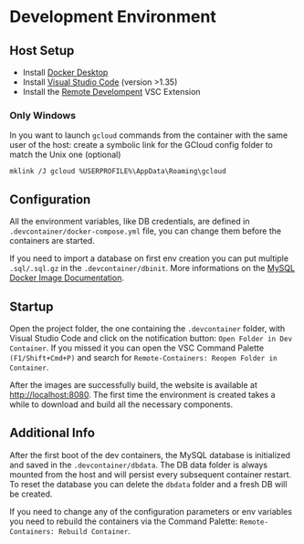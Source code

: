 # Development Environment

## Host Setup

* Install [Docker Desktop](https://www.docker.com/products/docker-desktop)
* Install [Visual Studio Code](https://code.visualstudio.com/) (version >1.35)
* Install the [Remote Develompent](https://marketplace.visualstudio.com/items?itemName=ms-vscode-remote.vscode-remote-extensionpack) VSC Extension

### Only Windows

In you want to launch `gcloud` commands from the container with the same user of the host: create a symbolic link for the GCloud config folder to match the Unix one (optional)
```
mklink /J gcloud %USERPROFILE%\AppData\Roaming\gcloud
```

## Configuration

All the environment variables, like DB credentials, are defined in `.devcontainer/docker-compose.yml` file, you can change them before the containers are started.

If you need to import a database on first env creation you can put multiple `.sql/.sql.gz` in the `.devcontainer/dbinit`. More informations on the [MySQL Docker Image Documentation](https://hub.docker.com/_/mysql#initializing-a-fresh-instance).

## Startup

Open the project folder, the one containing the `.devcontainer` folder, with Visual Studio Code and click on the notification button: `Open Folder in Dev Container`. If you missed it you can open the VSC Command Palette `(F1/Shift+Cmd+P)` and search for `Remote-Containers: Reopen Folder in Container`.

After the images are successfully build, the website is available at [http://localhost:8080](http://localhost:8080). The first time the environment is created takes a while to download and build all the necessary components.

## Additional Info

After the first boot of the dev containers, the MySQL database is initialized and saved in the `.devcontainer/dbdata`. The DB data folder is always mounted from the host and will persist every subsequent container restart. To reset the database you can delete the `dbdata` folder and a fresh DB will be created.

If you need to change any of the configuration parameters or env variables you need to rebuild the containers via the Command Palette: `Remote-Containers: Rebuild Container`.